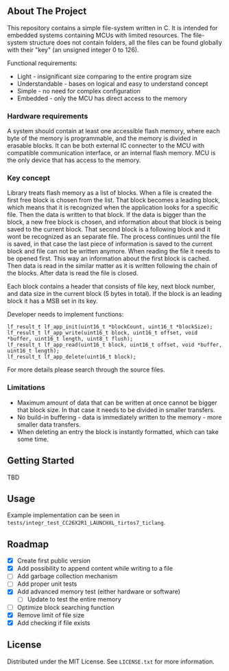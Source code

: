 <!-- ABOUT THE PROJECT -->
## About The Project

This repository contains a simple file-system written in C. It is intended for embedded systems containing MCUs with limited resources. The file-system structure does not contain folders, all the files can be found globally with their "key" (an unsigned integer 0 to 126).  

Functional requirements:
* Light - insignificant size comparing to the entire program size
* Understandable - bases on logical and easy to understand concept
* Simple - no need for complex configuration
* Embedded - only the MCU has direct access to the memory

### Hardware requirements

A system should contain at least one accessible flash memory, where each byte of the memory is programmable, and the memory is divided in erasable blocks. It can be both external IC connecter to the MCU with compatible communication interface, or an internal flash memory. MCU is the only device that has access to the memory.

### Key concept

Library treats flash memory as a list of blocks. When a file is created the first free block is chosen from the list. That block becomes a leading block, which means that it is recognized when the application looks for a specific file. Then the data is written to that block. If the data is bigger than the block, a new free block is chosen, and information about that block is being saved to the current block. That second block is a following block and it wont be recognized as an separate file. The process continues until the file is saved, in that case the last piece of information is saved to the current block and file can not be written anymore. When reading the file it needs to be opened first. This way an information about the first block is cached. Then data is read in the similar matter as it is written following the chain of the blocks. After data is read the file is closed.

Each block contains a header that consists of file key, next block number, and data size in the current block (5 bytes in total). If the block is an leading block it has a MSB set in its key.

Developer needs to implement functions: 
```
lf_result_t lf_app_init(uint16_t *blockCount, uint16_t *blockSize);
lf_result_t lf_app_write(uint16_t block, uint16_t offset, void *buffer, uint16_t length, uint8_t flush);
lf_result_t lf_app_read(uint16_t block, uint16_t offset, void *buffer, uint16_t length);
lf_result_t lf_app_delete(uint16_t block);
```

For more details please search through the source files.

### Limitations

* Maximum amount of data that can be written at once cannot be bigger that block size. In that case it needs to be divided in smaller transfers.
* No build-in buffering - data is immediately written to the memory - more smaller data transfers.
* When deleting an entry the block is instantly formatted, which can take some time.

<!-- GETTING STARTED -->
## Getting Started

TBD

<!-- USAGE EXAMPLES -->
## Usage

Example implementation can be seen in `tests/integr_test_CC26X2R1_LAUNCHXL_tirtos7_ticlang`.

<!-- ROADMAP -->
## Roadmap

- [x] Create first public version
- [x] Add possibility to append content while writing to a file
- [ ] Add garbage collection mechanism
- [ ] Add proper unit tests
- [x] Add advanced memory test (either hardware or software)
    - [ ] Update to test the entire memory
- [ ] Optimize block searching function
- [x] Remove limit of file size
- [x] Add checking if file exists

<!-- LICENSE -->
## License

Distributed under the MIT License. See `LICENSE.txt` for more information.